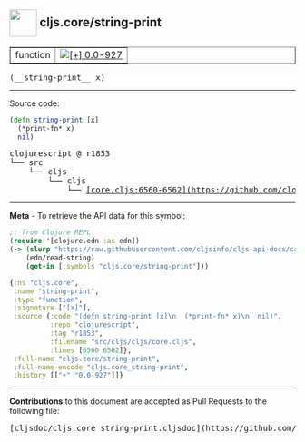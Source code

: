 ## <img width="48px" valign="middle" src="http://i.imgur.com/Hi20huC.png"> cljs.core/string-print

 <table border="1">
<tr>

<td>function</td>
<td><a href="https://github.com/cljsinfo/cljs-api-docs/tree/0.0-927"><img valign="middle" alt="[+] 0.0-927" src="https://img.shields.io/badge/+-0.0--927-lightgrey.svg"></a> </td>
</tr>
</table>

 <samp>
(__string-print__ x)<br>
</samp>

---





Source code:

```clj
(defn string-print [x]
  (*print-fn* x)
  nil)
```

 <pre>
clojurescript @ r1853
└── src
    └── cljs
        └── cljs
            └── <ins>[core.cljs:6560-6562](https://github.com/clojure/clojurescript/blob/r1853/src/cljs/cljs/core.cljs#L6560-L6562)</ins>
</pre>


---

__Meta__ - To retrieve the API data for this symbol:

```clj
;; from Clojure REPL
(require '[clojure.edn :as edn])
(-> (slurp "https://raw.githubusercontent.com/cljsinfo/cljs-api-docs/catalog/cljs-api.edn")
    (edn/read-string)
    (get-in [:symbols "cljs.core/string-print"]))
```

```clj
{:ns "cljs.core",
 :name "string-print",
 :type "function",
 :signature ["[x]"],
 :source {:code "(defn string-print [x]\n  (*print-fn* x)\n  nil)",
          :repo "clojurescript",
          :tag "r1853",
          :filename "src/cljs/cljs/core.cljs",
          :lines [6560 6562]},
 :full-name "cljs.core/string-print",
 :full-name-encode "cljs.core_string-print",
 :history [["+" "0.0-927"]]}

```

---

__Contributions__ to this document are accepted as Pull Requests to the following file:

 <pre>
[cljsdoc/cljs.core_string-print.cljsdoc](https://github.com/cljsinfo/cljs-api-docs/blob/master/cljsdoc/cljs.core_string-print.cljsdoc)
</pre>

